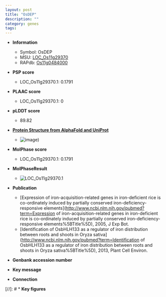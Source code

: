 ```yaml
---
layout: post
title: "OsDEP"
description: ""
category: genes
tags: 
---
```


* **Information**  
    + Symbol: OsDEP  
    + MSU: [LOC_Os11g29370](http://rice.plantbiology.msu.edu/cgi-bin/ORF_infopage.cgi?orf=LOC_Os11g29370)  
    + RAPdb: [Os11g0484000](http://rapdb.dna.affrc.go.jp/viewer/gbrowse_details/irgsp1?name=Os11g0484000)  

* **PSP score**  
    + LOC_Os11g29370.1: 0.1791 

* **PLAAC score**  
    + LOC_Os11g29370.1: 0 

* **pLDDT score**
    + 89.82

* **[Protein Structure from AlphaFold and UniProt](https://www.uniprot.org/uniprotkb/Q2R483/entry#structure)**
    + ![image](https://ricepsp.github.io/images/Q2/AF-Q2R483-F1.png))

* **MolPhase score**
    + LOC_Os11g29370.1: 0.1791

* **MolPhaseResult**
    + ![LOC_Os11g29370.1](https://ricepsp.github.io/pictures/LOC_Os11g/LOC_Os11g29370.1.png)

* **Publication**  
    + [Expression of iron-acquisition-related genes in iron-deficient rice is co-ordinately induced by partially conserved iron-deficiency-responsive elements](http://www.ncbi.nlm.nih.gov/pubmed?term=Expression of iron-acquisition-related genes in iron-deficient rice is co-ordinately induced by partially conserved iron-deficiency-responsive elements%5BTitle%5D), 2005, J Exp Bot.
    + [Identification of OsbHLH133 as a regulator of iron distribution between roots and shoots in Oryza sativa](http://www.ncbi.nlm.nih.gov/pubmed?term=Identification of OsbHLH133 as a regulator of iron distribution between roots and shoots in Oryza sativa%5BTitle%5D), 2013, Plant Cell Environ.

* **Genbank accession number**  

* **Key message**  

* **Connection**  

[//]: # * **Key figures**  


